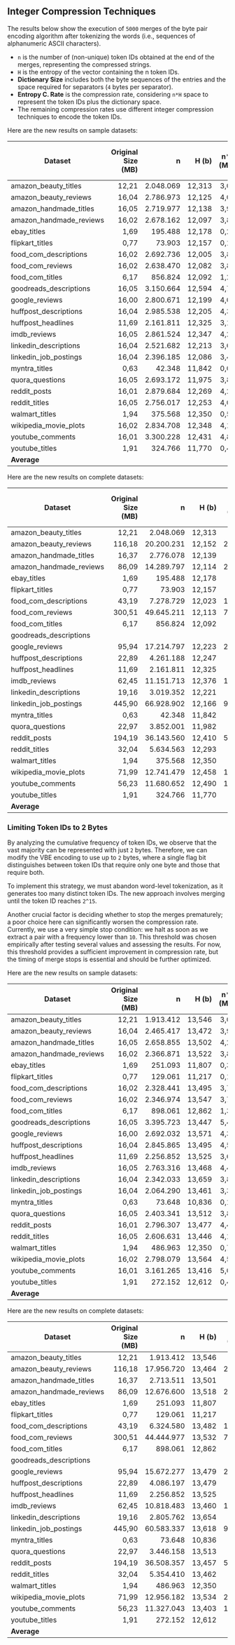 ## Integer Compression Techniques

The results below show the execution of `5000` merges of the byte pair encoding algorithm after tokenizing the words (i.e., sequences of alphanumeric ASCII characters).

- `n` is the number of (non-unique) token IDs obtained at the end of the merges, representing the compressed strings.
- `H` is the entropy of the vector containing the n token IDs.
- **Dictionary Size** includes both the byte sequences of the entries and the space required for separators (`4` bytes per separator).
- **Entropy C. Rate** is the compression rate, considering `n*H` space to represent the token IDs plus the dictionary space.
- The remaining compression rates use different integer compression techniques to encode the token IDs.

Here are the new results on sample datasets:

| Dataset | Original Size (MB) | n | H (b) | n*H (MB) | Dictionary Size (MB) | Entropy C. Rate | VBE C. Rate | Elias Gamma C. Rate | Elias Delta C. Rate | Fibonacci C. Rate |
| --- | ---: | ---: | ---: | ---: | ---: | ---: | ---: | ---: | ---: | ---: |
| amazon_beauty_titles    | 12,21 | 2.048.069 | 12,313 | 3,01 | 0,72 | 3,275 | 2,875 | 2,352 | 2,814 | 2,888 |
| amazon_beauty_reviews   | 16,04 | 2.786.973 | 12,125 | 4,03 | 0,52 | 3,523 | 3,067 | 2,463 | 2,954 | 3,068 |
| amazon_handmade_titles  | 16,05 | 2.719.977 | 12,138 | 3,94 | 0,65 | 3,499 | 3,058 | 2,482 | 2,999 | 3,073 |
| amazon_handmade_reviews | 16,02 | 2.678.162 | 12,097 | 3,86 | 0,50 | 3,670 | 3,190 | 2,565 | 3,075 | 3,194 |
| ebay_titles             |  1,69 |   195.488 | 12,178 | 0,28 | 0,30 | 2,904 | 2,661 | 2,337 | 2,639 | 2,676 |
| flipkart_titles         |  0,77 |    73.903 | 12,157 | 0,11 | 0,20 | 2,516 | 2,377 | 2,131 | 2,335 | 2,359 |
| food_com_descriptions   | 16,02 | 2.692.736 | 12,005 | 3,85 | 0,49 | 3,685 | 3,205 | 2,581 | 3,088 | 3,213 |
| food_com_reviews        | 16,02 | 2.638.470 | 12,082 | 3,80 | 0,46 | 3,755 | 3,255 | 2,610 | 3,128 | 3,255 |
| food_com_titles         |  6,17 |   856.824 | 12,092 | 1,24 | 0,37 | 3,853 | 3,388 | 2,796 | 3,290 | 3,405 |
| goodreads_descriptions  | 16,05 | 3.150.664 | 12,594 | 4,73 | 2,37 | 2,262 | 2,041 | 1,739 | 2,044 | 2,071 |
| google_reviews          | 16,00 | 2.800.671 | 12,199 | 4,07 | 0,62 | 3,411 | 2,992 | 2,409 | 2,893 | 2,991 |
| huffpost_descriptions   | 16,04 | 2.985.538 | 12,205 | 4,34 | 0,90 | 3,057 | 2,714 | 2,217 | 2,662 | 2,728 |
| huffpost_headlines      | 11,69 | 2.161.811 | 12,325 | 3,18 | 0,69 | 3,020 | 2,686 | 2,172 | 2,615 | 2,672 |
| imdb_reviews            | 16,05 | 2.861.524 | 12,347 | 4,21 | 0,82 | 3,187 | 2,819 | 2,290 | 2,747 | 2,826 |
| linkedin_descriptions   | 16,04 | 2.521.682 | 12,213 | 3,67 | 0,85 | 3,544 | 3,141 | 2,571 | 3,075 | 3,154 |
| linkedin_job_postings   | 16,04 | 2.396.185 | 12,086 | 3,45 | 0,82 | 3,752 | 3,333 | 2,720 | 3,249 | 3,330 |
| myntra_titles           |  0,63 |    42.348 | 11,842 | 0,06 | 0,14 | 3,104 | 2,912 | 2,674 | 2,871 | 2,920 |
| quora_questions         | 16,05 | 2.693.172 | 11,975 | 3,84 | 0,82 | 3,445 | 3,045 | 2,505 | 2,996 | 3,077 |
| reddit_posts            | 16,01 | 2.879.684 | 12,269 | 4,21 | 0,80 | 3,191 | 2,822 | 2,278 | 2,723 | 2,813 |
| reddit_titles           | 16,05 | 2.756.017 | 12,253 | 4,03 | 0,89 | 3,263 | 2,910 | 2,364 | 2,834 | 2,905 |
| walmart_titles          |  1,94 |   375.568 | 12,350 | 0,55 | 0,40 | 2,048 | 1,853 | 1,587 | 1,838 | 1,859 |
| wikipedia_movie_plots   | 16,02 | 2.834.708 | 12,348 | 4,17 | 0,75 | 3,256 | 2,898 | 2,332 | 2,820 | 2,884 |
| youtube_comments        | 16,01 | 3.300.228 | 12,431 | 4,89 | 1,03 | 2,705 | 2,391 | 1,947 | 2,336 | 2,399 |
| youtube_titles          |  1,91 |   324.766 | 11,770 | 0,46 | 0,17 | 3,057 | 2,737 | 2,247 | 2,656 | 2,708 |
| **Average**             |       |           |        |      |      | **3.208** | **2.849** | **2.349** | **2,778** | **2,853** |

Here are the new results on complete datasets:

| Dataset | Original Size (MB) | n | H (b) | n*H (MB) | Dictionary Size (MB) | Entropy C. Rate | VBE C. Rate | Elisa Gamma C. Rate | Elias Delta C. Rate | Fibonacci C. Rate
| --- | ---: | ---: | ---: | ---: | ---: | ---: | ---: | ---: | ---: | ---: |
| amazon_beauty_titles    |  12,21 |  2.048.069 | 12,313 |  3,01 | 0,72 | 3,275 | 2,875 | 2,352 | 2,814 | 2,888 |
| amazon_beauty_reviews   | 116,18 | 20.200.231 | 12,152 | 29,26 | 1,52 | 3,774 | 3,256 | 2,584 | 3,131 | 3,259 |
| amazon_handmade_titles  |  16,37 |  2.776.078 | 12,139 |  4,02 | 0,66 | 3,502 | 3,060 | 2,484 | 3,002 | 3,076 |
| amazon_handmade_reviews |  86,09 | 14.289.797 | 12,114 | 20,64 | 1,14 | 3,953 | 3,407 | 2,708 | 3,278 | 3,413 |
| ebay_titles             |   1,69 |    195.488 | 12,178 |  0,28 | 0,30 | 2,904 | 2,661 | 2,337 | 2,639 | 2,676 |
| flipkart_titles         |   0,77 |     73.903 | 12,157 |  0,11 | 0,20 | 2,516 | 2,377 | 2,131 | 2,335 | 2,359 |
| food_com_descriptions   |  43,19 |  7.278.729 | 12,023 | 10,43 | 0,80 | 3,844 | 3,327 | 2,658 | 3,201 | 3,335 |
| food_com_reviews        | 300,51 | 49.645.211 | 12,113 | 71,69 | 2,05 | 4,076 | 3,497 | 2,760 | 3,349 | 3,496 |
| food_com_titles         |   6,17 |    856.824 | 12,092 |  1,24 | 0,37 | 3,853 | 3,388 | 2,796 | 3,290 | 3,405 |
| goodreads_descriptions  |        |            |        |       |      |       |       |       |       |       |
| google_reviews          |  95,94 | 17.214.797 | 12,223 | 25,08 | 1,57 | 3,599 | 3,129 | 2,486 | 3,021 | 3,130 |
| huffpost_descriptions   |  22,89 |  4.261.188 | 12,247 |  6,22 | 1,06 | 3,142 | 2,781 | 2,259 | 2,725 | 2,794 |
| huffpost_headlines      |  11,69 |  2.161.811 | 12,325 |  3,18 | 0,69 | 3,020 | 2,686 | 2,172 | 2,615 | 2,672 |
| imdb_reviews            |  62,45 | 11.151.713 | 12,376 | 16,45 | 1,46 | 3,487 | 3,054 | 2,442 | 2,970 | 3,062 |
| linkedin_descriptions   |  19,16 |  3.019.352 | 12,221 |  4,40 | 0,95 | 3,585 | 3,173 | 2,591 | 3,106 | 3,186 |
| linkedin_job_postings   | 445,90 | 66.928.902 | 12,166 | 97,07 | 6,54 | 4,304 | 3,772 | 3,000 | 3,664 | 3,770 |
| myntra_titles           |   0,63 |     42.348 | 11,842 |  0,06 | 0,14 | 3,104 | 2,912 | 2,674 | 2,871 | 2,920 |
| quora_questions         |  22,97 |  3.852.001 | 11,982 |  5,50 | 0,95 | 3,560 | 3,135 | 2,567 | 3,085 | 3,170 |
| reddit_posts            | 194,19 | 36.143.560 | 12,410 | 53,47 | 4,78 | 3,334 | 2,935 | 2,328 | 2,825 | 2,922 |
| reddit_titles           |  32,04 |  5.634.563 | 12,293 |  8,26 | 1,30 | 3,351 | 2,972 | 2,393 | 2,895 | 2,968 |
| walmart_titles          |   1,94 |    375.568 | 12,350 |  0,55 | 0,40 | 2,048 | 1,853 | 1,587 | 1,838 | 1,859 |
| wikipedia_movie_plots   |  71,99 | 12.741.479 | 12,458 | 18,92 | 1,69 | 3,492 | 3,083 | 2,455 | 3,007 | 3,079 |
| youtube_comments        |  56,23 | 11.680.652 | 12,490 | 17,39 | 2,12 | 2,882 | 2,529 | 2,035 | 2,469 | 2,540 |
| youtube_titles          |   1,91 |    324.766 | 11,770 |  0,46 | 0,17 | 3,057 | 2,737 | 2,247 | 2,656 | 2,708 |
| **Average**             |        |            |        |       |      | **3,377** | **2,983** | **2,437** | **2,904** | **2,986** |

### Limiting Token IDs to 2 Bytes

By analyzing the cumulative frequency of token IDs, we observe that the vast majority can be represented with just `2` bytes. Therefore, we can modify the VBE encoding to use up to `2` bytes, where a single flag bit distinguishes between token IDs that require only one byte and those that require both. 

To implement this strategy, we must abandon word-level tokenization, as it generates too many distinct token IDs. The new approach involves merging until the token ID reaches `2^15`. 

Another crucial factor is deciding whether to stop the merges prematurely; a poor choice here can significantly worsen the compression rate. Currently, we use a very simple stop condition: we halt as soon as we extract a pair with a frequency lower than `10`. This threshold was chosen empirically after testing several values and assessing the results. For now, this threshold provides a sufficient improvement in compression rate, but the timing of merge stops is essential and should be further optimized.

Here are the new results on sample datasets:

| Dataset | Original Size (MB) | n | H (b) | n*H (MB) | Dictionary Size (MB) | Entropy C. Rate | VBE C. Rate |
| --- | ---: | ---: | ---: | ---: | ---: | ---: | ---: |
| amazon_beauty_titles    | 12,21 | 1.913.412 | 13,546 | 3,09 | 0,39 | 3,51 | 3,21 |
| amazon_beauty_reviews   | 16,04 | 2.465.417 | 13,472 | 3,96 | 0,39 | 3,69 | 3,36 |
| amazon_handmade_titles  | 16,05 | 2.658.855 | 13,502 | 4,28 | 0,40 | 3,43 | 3,14 |
| amazon_handmade_reviews | 16,02 | 2.366.871 | 13,522 | 3,82 | 0,40 | 3,80 | 3,46 |
| ebay_titles             |  1,69 |   251.093 | 11,807 | 0,35 | 0,11 | 3,61 | 3,16 |
| flipkart_titles         |  0,77 |   129.061 | 11,217 | 0,17 | 0,06 | 3,28 | 2,82 |
| food_com_descriptions   | 16,02 | 2.328.441 | 13,495 | 3,75 | 0,41 | 3,86 | 3,53 |
| food_com_reviews        | 16,02 | 2.346.974 | 13,547 | 3,79 | 0,40 | 3,82 | 3,48 |
| food_com_titles         |  6,17 |   898.061 | 12,862 | 1,38 | 0,23 | 3,83 | 3,41 |
| goodreads_descriptions  | 16,05 | 3.395.723 | 13,447 | 5,44 | 0,33 | 2,78 | 2,53 |
| google_reviews          | 16,00 | 2.692.032 | 13,571 | 4,36 | 0,37 | 3,38 | 3,09 |
| huffpost_descriptions   | 16,04 | 2.845.865 | 13,495 | 4,58 | 0,36 | 3,25 | 2,98 |
| huffpost_headlines      | 11,69 | 2.256.852 | 13,525 | 3,64 | 0,35 | 2,93 | 2,69 |
| imdb_reviews            | 16,05 | 2.763.316 | 13,468 | 4,44 | 0,36 | 3,35 | 3,05 |
| linkedin_descriptions   | 16,04 | 2.342.033 | 13,659 | 3,81 | 0,40 | 3,81 | 3,50 |
| linkedin_job_postings   | 16,04 | 2.064.290 | 13,461 | 3,31 | 0,49 | 4,22 | 3,86 |
| myntra_titles           |  0,63 |    73.648 | 10,836 | 0,10 | 0,04 | 4,50 | 3,79 |
| quora_questions         | 16,05 | 2.403.341 | 13,512 | 3,87 | 0,40 | 3,76 | 3,45 |
| reddit_posts            | 16,01 | 2.796.307 | 13,477 | 4,49 | 0,37 | 3,29 | 3,00 |
| reddit_titles           | 16,05 | 2.606.631 | 13,446 | 4,18 | 0,37 | 3,53 | 3,24 |
| walmart_titles          |  1,94 |   486.963 | 12,350 | 0,72 | 0,12 | 2,33 | 2,03 |
| wikipedia_movie_plots   | 16,02 | 2.798.079 | 13,564 | 4,52 | 0,35 | 3,29 | 3,01 |
| youtube_comments        | 16,01 | 3.161.265 | 13,416 | 5,06 | 0,34 | 2,96 | 2,70 |
| youtube_titles          |  1,91 |   272.152 | 12,612 | 0,41 | 0,18 | 3,24 | 2,93 |
| **Average**             |       |           |        |      |      | **3,48** | **3,14** |

Here are the new results on complete datasets:

| Dataset | Original Size (MB) | n | H (b) | n*H (MB) | Dictionary Size (MB) | Entropy C. Rate | VBE C. Rate |
| --- | ---: | ---: | ---: | ---: | ---: | ---: | ---: |
| amazon_beauty_titles    |  12,21 |  1.913.412 | 13,546 |  3,09 | 0,39 | 3,51 | 3,21 |
| amazon_beauty_reviews   | 116,18 | 17.956.720 | 13,464 | 28,82 | 0,39 | 3,98 | 3,60 |
| amazon_handmade_titles  |  16,37 |  2.713.511 | 13,501 |  4,37 | 0,40 | 3,44 | 3,15 |
| amazon_handmade_reviews |  86,09 | 12.676.600 | 13,518 | 20,43 | 0,40 | 4,13 | 3,74 |
| ebay_titles             |   1,69 |    251.093 | 11,807 |  0,35 | 0,11 | 3,61 | 3,16 |
| flipkart_titles         |   0,77 |    129.061 | 11,217 |  0,17 | 0,06 | 3,28 | 2,82 |
| food_com_descriptions   |  43,19 |  6.324.580 | 13,482 | 10,17 | 0,41 | 4,08 | 3,71 |
| food_com_reviews        | 300,51 | 44.444.977 | 13,532 | 71,70 | 0,40 | 4,17 | 3,77 |
| food_com_titles         |   6,17 |    898.061 | 12,862 |  1,38 | 0,23 | 3,83 | 3,41 |
| goodreads_descriptions  |        |            |        |       |      |      |      | 
| google_reviews          |  95,94 | 15.672.277 | 13,479 | 25,18 | 0,37 | 3,75 | 3,40 |
| huffpost_descriptions   |  22,89 |  4.086.197 | 13,479 |  6,57 | 0,36 | 3,31 | 3,02 |
| huffpost_headlines      |  11,69 |  2.256.852 | 13,525 |  3,64 | 0,35 | 2,93 | 2,69 |
| imdb_reviews            |  62,45 | 10.818.483 | 13,460 | 17,36 | 0,36 | 3,52 | 3,20 |
| linkedin_descriptions   |  19,16 |  2.805.762 | 13,654 |  4,57 | 0,40 | 3,86 | 3,54 |
| linkedin_job_postings   | 445,90 | 60.583.337 | 13,618 | 98,35 | 0,49 | 4,51 | 4,11 |
| myntra_titles           |   0,63 |     73.648 | 10,836 |  0,10 | 0,04 | 4,50 | 3,79 |
| quora_questions         |  22,97 |  3.446.158 | 13,513 |  5,55 | 0,40 | 3,86 | 3,53 |
| reddit_posts            | 194,19 | 36.508.357 | 13,457 | 58,57 | 0,36 | 3,30 | 2,99 |
| reddit_titles           |  32,04 |  5.354.410 | 13,462 |  8,59 | 0,37 | 3,57 | 3,28 |
| walmart_titles          |   1,94 |    486.963 | 12,350 |  0,72 | 0,12 | 2,33 | 2,03 |
| wikipedia_movie_plots   |  71,99 | 12.956.182 | 13,534 | 20,90 | 0,35 | 3,39 | 3,08 |
| youtube_comments        |  56,23 | 11.327.043 | 13,403 | 18,10 | 0,34 | 3,05 | 2,76 |
| youtube_titles          |   1,91 |    272.152 | 12,612 |  0,41 | 0,18 | 3,24 | 2,93 |
| **Average**             |        |            |        |       |      | **3,62** | **3,26** |
